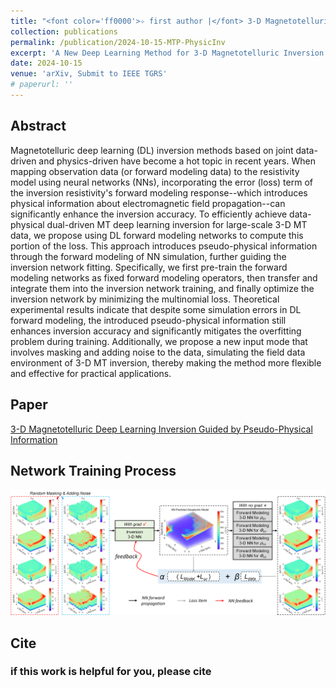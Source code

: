 ```yaml
---
title: "<font color='ff0000'>✧ first author |</font> 3-D Magnetotelluric Deep Learning Inversion Guided by Pseudo-Physical Information"
collection: publications
permalink: /publication/2024-10-15-MTP-PhysicInv
excerpt: 'A New Deep Learning Method for 3-D Magnetotelluric Inversion.'
date: 2024-10-15
venue: 'arXiv, Submit to IEEE TGRS'
# paperurl: ''
---
```


## Abstract

Magnetotelluric deep learning (DL) inversion methods based on joint data-driven and physics-driven have become a hot topic in recent years. When mapping observation data (or forward modeling data) to the resistivity model using neural networks (NNs), incorporating the error (loss) term of the inversion resistivity's forward modeling response--which introduces physical information about electromagnetic field propagation--can significantly enhance the inversion accuracy. To efficiently achieve data-physical dual-driven MT deep learning inversion for large-scale 3-D MT data, we propose using DL forward modeling networks to compute this portion of the loss. This approach introduces pseudo-physical information through the forward modeling of NN simulation, further guiding the inversion network fitting. Specifically, we first pre-train the forward modeling networks as fixed forward modeling operators, then transfer and integrate them into the inversion network training, and finally optimize the inversion network by minimizing the multinomial loss. Theoretical experimental results indicate that despite some simulation errors in DL forward modeling, the introduced pseudo-physical information still enhances inversion accuracy and significantly mitigates the overfitting problem during training. Additionally, we propose a new input mode that involves masking and adding noise to the data, simulating the field data environment of 3-D MT inversion, thereby making the method more flexible and effective for practical applications.
## Paper

[3-D Magnetotelluric Deep Learning Inversion Guided by Pseudo-Physical Information](https://arxiv.org/abs/2410.09388)

## Network Training Process
![Network Training Process for P-PhysInv](../images/PPhysic/fig.png)


## Cite


### if this work is helpful for you, please cite

```

````

